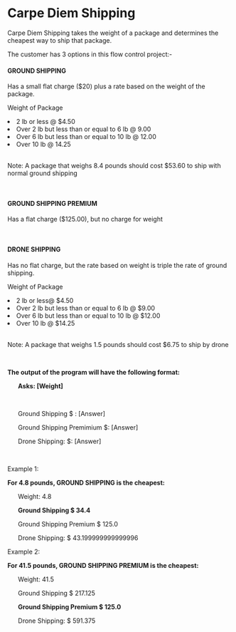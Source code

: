 <h1>Carpe Diem Shipping</h1>
<p>Carpe Diem Shipping takes the weight of a package and determines the cheapest way to ship that package.</p>
<p> The customer has 3 options in this flow control project:-
<br>
<h4>GROUND SHIPPING</h4>
<p>Has a small flat charge ($20) plus a rate based on the weight of the package.</p>

<p>Weight of Package</p>
<li>2 lb or less @ $4.50</li>
<li>Over 2 lb but less than or equal to 6 lb @ 9.00</li>
<li>Over 6 lb but less than or equal to 10 lb @ 12.00</li>
<li>Over 10 lb @ 14.25</li>

<br>
<p>Note: A package that weighs 8.4 pounds should cost $53.60 to ship with normal ground shipping</p>

<br>
<h4>GROUND SHIPPING PREMIUM</h4>
<p>Has a flat charge ($125.00), but no charge for weight</p>

<br>
<h4>DRONE SHIPPING</h4>
<p>Has no flat charge, but the rate based on weight is triple the rate of ground shipping.</p>

<p>Weight of Package</p>
<li>2 lb or less@ $4.50</li>
<li>Over 2 lb but less than or equal to 6 lb @ $9.00</li>
<li>Over 6 lb but less than or equal to 10 lb @ $12.00</li>
<li>Over 10 lb @ $14.25</li>

<br>
<p>Note: A package that weighs 1.5 pounds should cost $6.75 to ship by drone</p>

<br>
<p><b>The output of the program will have the following format:</b></p>

  <ul><b>Asks: [Weight]</b></ul>
 <br>
  <ul>Ground Shipping $ : [Answer]</ul>
  <ul>Ground Shipping Premimium $: [Answer]</ul>
  <ul>Drone Shipping: $: [Answer]</ul>

<br>
<p>Example 1:</p>
<p><b>For 4.8 pounds, GROUND SHIPPING is the cheapest:</b></p>
  <ul>Weight:  4.8</ul>

  <ul><b>Ground Shipping $ 34.4</b></ul>
  <ul>Ground Shipping Premium $ 125.0</ul>
  <ul>Drone Shipping: $ 43.199999999999996</ul>

<p>Example 2:</p>
<p><b>For 41.5 pounds, GROUND SHIPPING PREMIUM is the cheapest:</b></p>
  <ul>Weight:  41.5</ul>

  <ul>Ground Shipping $ 217.125</ul>
  <ul><b>Ground Shipping Premium $ 125.0</b></ul>
  <ul>Drone Shipping: $ 591.375</ul>
